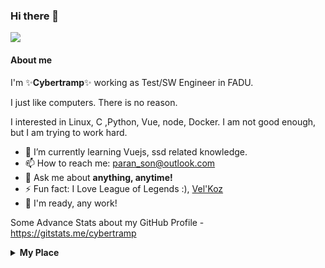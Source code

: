 ### Hi there 👋

<a href="https://hits.seeyoufarm.com"><img src="https://hits.seeyoufarm.com/api/count/incr/badge.svg?url=https%3A%2F%2Fgithub.com%2Fcybertramp&count_bg=%2332C7CF&title_bg=%23555555&icon=linuxfoundation.svg&icon_color=%23FFFFFF&title=%EB%88%84%EA%B0%80%EC%99%94%EB%82%98&edge_flat=false"/></a>

#### About me

I'm ✨<b>Cybertramp</b>✨ working as Test/SW Engineer in FADU.

I just like computers. There is no reason. 

I interested in Linux, C ,Python, Vue, node, Docker. I am not good enough, but I am trying to work hard.

- 🌱 I’m currently learning Vuejs, ssd related knowledge.
- 📫 How to reach me: paran_son@outlook.com
- 💬 Ask me about <b>anything, anytime!</b>
- ⚡ Fun fact: I Love League of Legends :), <u>Vel'Koz</u>
- 👯 I'm ready, any work!

<img alt="" src="https://github-readme-stats.vercel.app/api?username=cybertramp&count_private=true&show_icons=truehow_icons=true&hide_border=true" /> <br>
Some Advance Stats about my GitHub Profile - https://gitstats.me/cybertramp<br> 

<details>	
  <summary><b>My Place</b></summary>
  
  [![Linkedin Badge](https://img.shields.io/badge/linkedin%20-%230077B5.svg?&style=for-the-badge&logo=linkedin&logoColor=white)](https://www.linkedin.com/in/paran-son)
  
</details>
